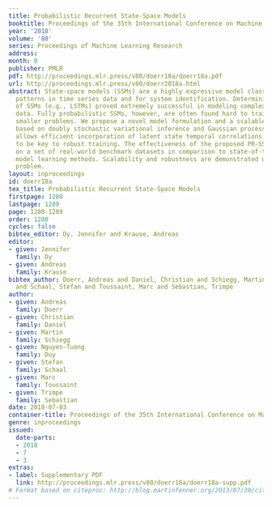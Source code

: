 ```yaml
---
title: Probabilistic Recurrent State-Space Models
booktitle: Proceedings of the 35th International Conference on Machine Learning
year: '2018'
volume: '80'
series: Proceedings of Machine Learning Research
address: 
month: 0
publisher: PMLR
pdf: http://proceedings.mlr.press/v80/doerr18a/doerr18a.pdf
url: http://proceedings.mlr.press/v80/doerr2018a.html
abstract: State-space models (SSMs) are a highly expressive model class for learning
  patterns in time series data and for system identification. Deterministic versions
  of SSMs (e.g., LSTMs) proved extremely successful in modeling complex time series
  data. Fully probabilistic SSMs, however, are often found hard to train, even for
  smaller problems. We propose a novel model formulation and a scalable training algorithm
  based on doubly stochastic variational inference and Gaussian processes. This combination
  allows efficient incorporation of latent state temporal correlations, which we found
  to be key to robust training. The effectiveness of the proposed PR-SSM is evaluated
  on a set of real-world benchmark datasets in comparison to state-of-the-art probabilistic
  model learning methods. Scalability and robustness are demonstrated on a high dimensional
  problem.
layout: inproceedings
id: doerr18a
tex_title: Probabilistic Recurrent State-Space Models
firstpage: 1280
lastpage: 1289
page: 1280-1289
order: 1280
cycles: false
bibtex_editor: Dy, Jennifer and Krause, Andreas
editor:
- given: Jennifer
  family: Dy
- given: Andreas
  family: Krause
bibtex_author: Doerr, Andreas and Daniel, Christian and Schiegg, Martin and Duy, Nguyen-Tuong
  and Schaal, Stefan and Toussaint, Marc and Sebastian, Trimpe
author:
- given: Andreas
  family: Doerr
- given: Christian
  family: Daniel
- given: Martin
  family: Schiegg
- given: Nguyen-Tuong
  family: Duy
- given: Stefan
  family: Schaal
- given: Marc
  family: Toussaint
- given: Trimpe
  family: Sebastian
date: 2018-07-03
container-title: Proceedings of the 35th International Conference on Machine Learning
genre: inproceedings
issued:
  date-parts:
  - 2018
  - 7
  - 3
extras:
- label: Supplementary PDF
  link: http://proceedings.mlr.press/v80/doerr18a/doerr18a-supp.pdf
# Format based on citeproc: http://blog.martinfenner.org/2013/07/30/citeproc-yaml-for-bibliographies/
---
```


